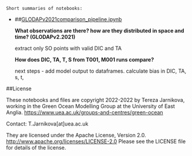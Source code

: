 
    Short summaries of notebooks:

* ##[GLODAPv2021comparison_pipeline.ipynb](https://nbviewer.org/github/tjarnikova/SOZONE/blob/master/EVAL_output/GLODAPv2021comparison_pipeline.ipynb)  
    
    **What observations are there? how are they distributed in space and time? (GLODAPv2.2021)**  
      
    extract only SO points with valid DIC and TA   
      
    **How does DIC, TA, T, S from T001, M001 runs compare?**  
      
    next steps - add model output to dataframes. calculate bias in DIC, TA, s, t,   


##License

These notebooks and files are copyright 2022-2022
by Tereza Jarnikova, working in the Green Ocean Modelling Group
at the University of East Anglia. 
https://www.uea.ac.uk/groups-and-centres/green-ocean

Contact: T.Jarnikova[at]uea.ac.uk

They are licensed under the Apache License, Version 2.0.
http://www.apache.org/licenses/LICENSE-2.0
Please see the LICENSE file for details of the license.
